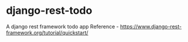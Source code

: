 # django-rest-todo

A django rest framework todo app
Reference - https://www.django-rest-framework.org/tutorial/quickstart/

